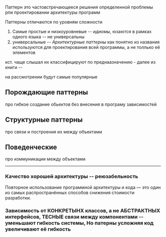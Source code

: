 Паттерн это частовстречающееся решения определенной проблемы рпи проектировании архитектуры программ

Паттерны отличаются по уровням сложности

1) Самые простые и низкоуровневые -- *идиомы*, юзаются в рамках одного языка -- не универсальны
2) универсальные -- *Архитектурные паттерны* как понятно из названия используются для проектирования всей программы, а не толлько её элементов

кст. чаще слышал их классифицируют по преднаазначению - далее из книги --

на рассмотрении будут самые популярные 
## Порождающие паттерны

про гибкое создание обьектов без внесения в програму зависимостей

## Структурные паттерны

про связи и построения их между объектами

## Поведенческие  

про коммуникации между объектами

---



### Качество хорошей архитектуры -- реюзабельность 
Повторное использование программной архитектуры и
кода — это один из самых распространённых способов снижения стоимости разработки. 

### Зависимость от КОНКРЕТЫНХ классов, а не АБСТРАКТНЫХ интерфейсов, ТЕСНЫЕ связи между компонентами -- уменьшают гибкость системы, Но патерны усложняя код увеличивают её гибкость



